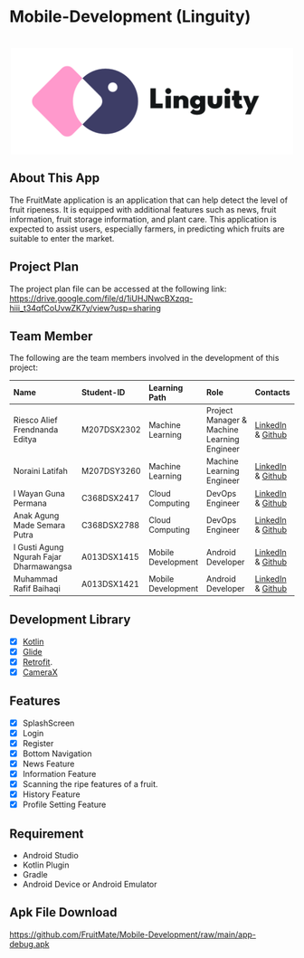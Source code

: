 # Mobile-Development (Linguity)

<h1 align="center">
  <img align="center" src="https://raw.githubusercontent.com/Linguity/.github/main/assets/linguity_logo_title_rectangle.jpg"  width="500"></img>
<br>

## About This App
The FruitMate application is an application that can help detect the level of fruit ripeness. It is equipped with additional features such as news, fruit information, fruit storage information, and plant care. This application is expected to assist users, especially farmers, in predicting which fruits are suitable to enter the market.

## Project Plan
The project plan file can be accessed at the following link: https://drive.google.com/file/d/1iUHJNwcBXzqq-hiii_t34qfCoUvwZK7y/view?usp=sharing

## Team Member
The following are the team members involved in the development of this project:

| Name | Student-ID | Learning Path | Role | Contacts |
| :-------- | :------- | :-------------------------------- | :-------- | :-------- |
| Riesco Alief Frendnanda Editya | M207DSX2302 | Machine Learning | Project Manager & Machine Learning Engineer | [LinkedIn](https://www.linkedin.com/in/riesco-alief-frendnanda-editya-a65929244/) & [Github](https://github.com/riszt892) |
| Noraini Latifah | M207DSY3260 | Machine Learning | Machine Learning Engineer | [LinkedIn](https://www.linkedin.com/in/norainilatifah/) & [Github](https://github.com/Noraini09) |
| I Wayan Guna Permana | C368DSX2417 | Cloud Computing | DevOps Engineer | [LinkedIn](https://www.linkedin.com/in/i-wayan-guna-permana/) & [Github](https://github.com/gunapermana) |
| Anak Agung Made Semara Putra | C368DSX2788 | Cloud Computing | DevOps Engineer | [LinkedIn](https://www.linkedin.com/in/gungwahada1/) & [Github](https://github.com/Gungwahada1) |
| I Gusti Agung Ngurah Fajar Dharmawangsa | A013DSX1415 | Mobile Development | Android Developer | [LinkedIn](https://www.linkedin.com/in/ngurahfajar/) & [Github](https://github.com/NgurahFajar) |
| Muhammad Rafif Baihaqi | A013DSX1421 | Mobile Development | Android Developer | [LinkedIn](https://www.linkedin.com/in/muhammad-rafif-baihaqi-198b56226/) & [Github](https://github.com/Raff-28) |

## Development Library
- [x] [Kotlin](https://kotlinlang.org/)
- [x] [Glide](https://github.com/bumptech/glide)
- [x] [Retrofit](https://square.github.io/retrofit/).
- [x] [CameraX](https://developer.android.com/training/camerax)

## Features
- [x] SplashScreen
- [x] Login
- [x] Register
- [x] Bottom Navigation
- [x] News Feature
- [x] Information Feature
- [x] Scanning the ripe features of a fruit.
- [x] History Feature
- [x] Profile Setting Feature

## Requirement
* Android Studio
* Kotlin Plugin
* Gradle
* Android Device or Android Emulator

## Apk File Download
https://github.com/FruitMate/Mobile-Development/raw/main/app-debug.apk
